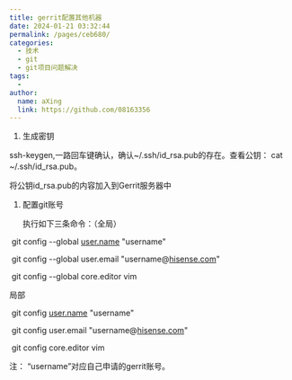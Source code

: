 ```yaml
---
title: gerrit配置其他机器
date: 2024-01-21 03:32:44
permalink: /pages/ceb680/
categories:
  - 技术
  - git
  - git项目问题解决
tags:
  - 
author: 
  name: aXing
  link: https://github.com/08163356
---
```

1. 生成密钥

ssh-keygen,一路回车键确认，确认~/.ssh/id_rsa.pub的存在。查看公钥： cat ~/.ssh/id_rsa.pub。

  将公钥id_rsa.pub的内容加入到Gerrit服务器中

1. 配置git账号

   执行如下三条命令：（全局）

​    git config --global [user.name](http://user.name/) "username"

​    git config --global user.email "username@[hisense.com](http://hisense.com/)"

​    git config --global core.editor vim
<!-- more -->

局部

​    git config [user.name](http://user.name/) "username"

​    git config user.email "username@[hisense.com](http://hisense.com/)"

​    git config core.editor vim

  注： “username”对应自己申请的gerrit账号。

